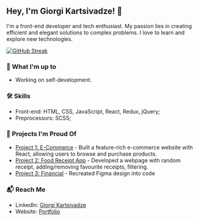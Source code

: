 ## Hey, I'm Giorgi Kartsivadze! 🌟

I'm a front-end developer and tech enthusiast. My passion lies in creating efficient and elegant solutions to complex problems. I love to learn and explore new technologies.

[![GitHub Streak](https://streak-stats.demolab.com?user=gkartsivadze&theme=gruvbox&border_radius=3&card_width=500)](https://git.io/streak-stats)

### 💼 What I'm up to
- Working on self-development.

### 🛠️ Skills
- Front-end: HTML, CSS, JavaScript, React, Redux, jQuery;
- Preprocessors: SCSS;

### 🚀 Projects I'm Proud Of
- [Project 1: E-Commerce]([https://github.com/janesmith/ecommerce](https://furniture-advanced.vercel.app/)) - Built a feature-rich e-commerce website with React, allowing users to browse and purchase products.
- [Project 2: Food Receipt App]([https://github.com/janesmith/blogging-api](https://food-recipe-react-sooty.vercel.app/)) - Developed a webpage with random receipt, adding/removing favourite receipts, filtering.
- [Project 3: Financial]([https://github.com/janesmith/data-dashboard](https://gkartsivadze.github.io/projects/financial/)) - Recreated Figma design into code

### 📬 Reach Me
- LinkedIn: [Giorgi Kartsivadze](https://linkedin.com/in/gkartsivadze16)
- Website: [Portfolio](portfolio-gkartsivadze.vercel.app)

